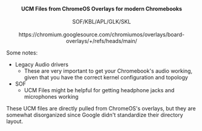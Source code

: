 <p align="center">
  <b>UCM Files from ChromeOS Overlays for modern Chromebooks</b>
<br>
<br>
  SOF/KBL/APL/GLK/SKL
<br>
<br>
https://chromium.googlesource.com/chromiumos/overlays/board-overlays/+/refs/heads/main/
</p>

Some notes:
* Legacy Audio drivers
  * These are very important to get your Chromebook's audio working, given that you have the correct kernel configuration and topology
* SOF
  * UCM Files might be helpful for getting headphone jacks and microphones working

These UCM files are directly pulled from ChromeOS's overlays, but they are somewhat disorganized since Google didn't standardize their directory layout.
